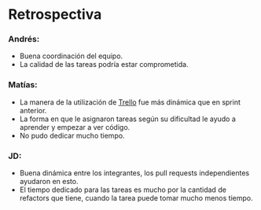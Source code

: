 # Retrospectiva

### Andrés:

* Buena coordinación del equipo.
* La calidad de las tareas podría estar comprometida.

### Matías:

* La manera de la utilización de [Trello](http://www.trello.com) fue más dinámica que en sprint anterior.
* La forma en que le asignaron tareas según su dificultad le ayudo a aprender y empezar a ver código.
* No pudo dedicar mucho tiempo.

### JD:

* Buena dinámica entre los integrantes, los pull requests independientes ayudaron en esto.
* El tiempo dedicado para las tareas es mucho por la cantidad de refactors que tiene, cuando la tarea puede tomar mucho menos tiempo.
